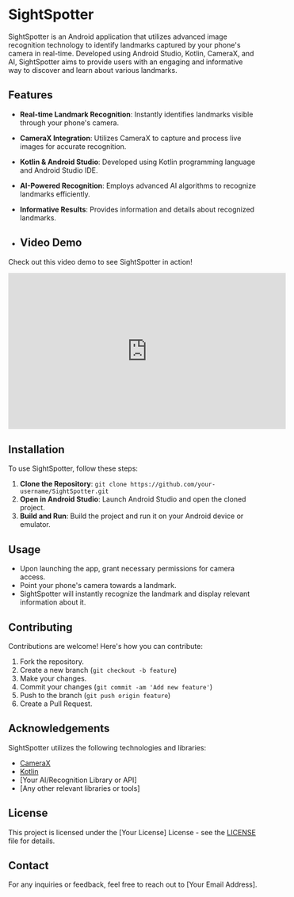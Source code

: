 # SightSpotter

SightSpotter is an Android application that utilizes advanced image recognition technology to identify landmarks captured by your phone's camera in real-time. Developed using Android Studio, Kotlin, CameraX, and AI, SightSpotter aims to provide users with an engaging and informative way to discover and learn about various landmarks.

## Features

- **Real-time Landmark Recognition**: Instantly identifies landmarks visible through your phone's camera.
- **CameraX Integration**: Utilizes CameraX to capture and process live images for accurate recognition.
- **Kotlin & Android Studio**: Developed using Kotlin programming language and Android Studio IDE.
- **AI-Powered Recognition**: Employs advanced AI algorithms to recognize landmarks efficiently.
- **Informative Results**: Provides information and details about recognized landmarks.

- ## Video Demo

Check out this video demo to see SightSpotter in action!

<iframe width="560" height="315" src="https://github.com/Aviral-Kaushik/SightSpotter/blob/main/video/SightSpotter.mp4" frameborder="0" allowfullscreen></iframe>


## Installation

To use SightSpotter, follow these steps:

1. **Clone the Repository**: `git clone https://github.com/your-username/SightSpotter.git`
2. **Open in Android Studio**: Launch Android Studio and open the cloned project.
3. **Build and Run**: Build the project and run it on your Android device or emulator.

## Usage

- Upon launching the app, grant necessary permissions for camera access.
- Point your phone's camera towards a landmark.
- SightSpotter will instantly recognize the landmark and display relevant information about it.

## Contributing

Contributions are welcome! Here's how you can contribute:

1. Fork the repository.
2. Create a new branch (`git checkout -b feature`)
3. Make your changes.
4. Commit your changes (`git commit -am 'Add new feature'`)
5. Push to the branch (`git push origin feature`)
6. Create a Pull Request.

## Acknowledgements

SightSpotter utilizes the following technologies and libraries:

- [CameraX](https://developer.android.com/training/camerax)
- [Kotlin](https://kotlinlang.org/)
- [Your AI/Recognition Library or API]
- [Any other relevant libraries or tools]

## License

This project is licensed under the [Your License] License - see the [LICENSE](LICENSE) file for details.

## Contact

For any inquiries or feedback, feel free to reach out to [Your Email Address].
